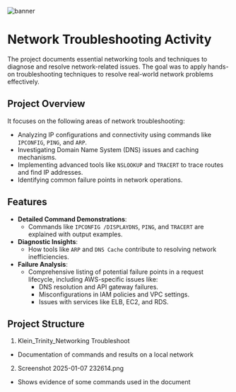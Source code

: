 ![banner](https://itflowcy.com/wp-content/uploads/2024/02/What-is-Networking-1024x683.jpg)

# Network Troubleshooting Activity

The project documents essential networking tools and techniques to diagnose and resolve network-related issues. The goal was to apply hands-on troubleshooting techniques to resolve real-world network problems effectively.

## Project Overview
It focuses on the following areas of network troubleshooting:
- Analyzing IP configurations and connectivity using commands like `IPCONFIG`, `PING`, and `ARP`.
- Investigating Domain Name System (DNS) issues and caching mechanisms.
- Implementing advanced tools like `NSLOOKUP` and `TRACERT` to trace routes and find IP addresses.
- Identifying common failure points in network operations.

## Features
- **Detailed Command Demonstrations**:
  - Commands like `IPCONFIG /DISPLAYDNS`, `PING`, and `TRACERT` are explained with output examples.
- **Diagnostic Insights**:
  - How tools like `ARP` and `DNS Cache` contribute to resolving network inefficiencies.
- **Failure Analysis**:
  - Comprehensive listing of potential failure points in a request lifecycle, including AWS-specific issues like:
    - DNS resolution and API gateway failures.
    - Misconfigurations in IAM policies and VPC settings.
    - Issues with services like ELB, EC2, and RDS.

## Project Structure
1. Klein_Trinity_Networking Troubleshoot
- Documentation of commands and results on a local network
2. Screenshot 2025-01-07 232614.png
- Shows evidence of some commands used in the document

